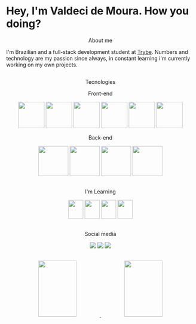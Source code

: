 # Hey, I'm Valdeci de Moura. How you doing?

<p align="center">About me</p>

I'm Brazilian and a full-stack development student at [Trybe](https://www.betrybe.com/). Numbers and technology are my passion since always, in constant learning i'm currently working on my own projects.

##
<p align="center">Tecnologies</p>

<p align="center">Front-end</p>
<div align="center">
  <img src="https://cdn.jsdelivr.net/gh/devicons/devicon/icons/javascript/javascript-original.svg" height="70px" />
  <img src="https://cdn.jsdelivr.net/gh/devicons/devicon/icons/react/react-original.svg" height="70px" />
  <img src="https://cdn.jsdelivr.net/gh/devicons/devicon/icons/html5/html5-original-wordmark.svg" height="70px" />
  <img src="https://cdn.jsdelivr.net/gh/devicons/devicon/icons/css3/css3-original-wordmark.svg" height="70px" />
  <img src="https://cdn.jsdelivr.net/gh/devicons/devicon/icons/redux/redux-original.svg" height="70px" />
  <img src="https://cdn.jsdelivr.net/gh/devicons/devicon/icons/jest/jest-plain.svg" height="70px" />
</div>

<p align="center">Back-end</p>
<div align="center">
  <img src="https://cdn.jsdelivr.net/gh/devicons/devicon/icons/docker/docker-original-wordmark.svg" height="80px" />
  <img src="https://cdn.jsdelivr.net/gh/devicons/devicon/icons/mysql/mysql-original-wordmark.svg" height="80px" />
  <img src="https://cdn.jsdelivr.net/gh/devicons/devicon/icons/nodejs/nodejs-original-wordmark.svg" height="80px" />
  <img src="https://cdn.jsdelivr.net/gh/devicons/devicon/icons/mongodb/mongodb-original-wordmark.svg" height="80px" />
</div>

##

<p align="center">I'm Learning</p>
<div align="center">
  <img src="https://cdn.jsdelivr.net/gh/devicons/devicon/icons/java/java-original.svg" height="50px" width="40px" />
  <img src="https://cdn.jsdelivr.net/gh/devicons/devicon/icons/python/python-original.svg" height="50px" width="40px" />
  <img src="https://cdn.jsdelivr.net/gh/devicons/devicon/icons/nodejs/nodejs-original-wordmark.svg" height="50px" width="40px" />
  <img src="https://cdn.jsdelivr.net/gh/devicons/devicon/icons/typescript/typescript-original.svg" height="50px" width="40px" />
</div>

## 

<p align="center">Social media</p>

<div align="center">
  <a href="https://www.linkedin.com/in/valdeci97" target="_blank"><img src="https://img.icons8.com/color/48/000000/linkedin.png"/></a>
  <a href="mailto:moura97.valdeci@gmail.com" target="_blank"><img src="https://img.icons8.com/color/48/000000/gmail-new.png"/></a>
  <a><img src="https://img.icons8.com/fluency/48/000000/instagram-new.png" /></a>
</div>

##

<div align="center">
  <a href="https://github.com/Valdeci97">
  <div>
    <img
        height="150px"
        width="45%"
        src="https://github-readme-stats.vercel.app/api?username=Valdeci97&show_icons=true&include_all_commits=true&count_private=true&theme=chartreuse-dark" />
    <img
        height="150px"
        src="https://github-readme-stats.vercel.app/api/top-langs/?username=Valdeci97&layout=compact&langs_count=16&theme=chartreuse-dark"
        width="45%" />
  </div>
</div>

